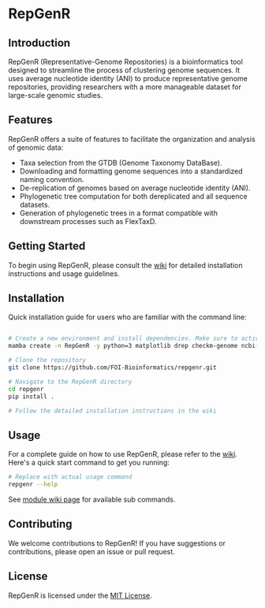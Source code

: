 # RepGenR

## Introduction
RepGenR (Representative-Genome Repositories) is a bioinformatics tool designed to streamline the process of clustering genome sequences. It uses average nucleotide identity (ANI) to produce representative genome repositories, providing researchers with a more manageable dataset for large-scale genomic studies.

## Features
RepGenR offers a suite of features to facilitate the organization and analysis of genomic data:

- Taxa selection from the GTDB (Genome Taxonomy DataBase).
- Downloading and formatting genome sequences into a standardized naming convention.
- De-replication of genomes based on average nucleotide identity (ANI).
- Phylogenetic tree computation for both dereplicated and all sequence datasets.
- Generation of phylogenetic trees in a format compatible with downstream processes such as FlexTaxD.

## Getting Started
To begin using RepGenR, please consult the [wiki](https://github.com/FOI-Bioinformatics/repgenr/wiki) for detailed installation instructions and usage guidelines.

## Installation
Quick installation guide for users who are familiar with the command line:

```bash

# Create a new environment and install dependencies. Make sure to activate the environment before installing RepGenR.
mamba create -n RepGenR -y python=3 matplotlib drep checkm-genome ncbi-datasets-cli mashtree progressivemauve iqtree ete3

# Clone the repository
git clone https://github.com/FOI-Bioinformatics/repgenr.git

# Navigate to the RepGenR directory
cd repgenr
pip install .

# Follow the detailed installation instructions in the wiki
```
## Usage
For a complete guide on how to use RepGenR, please refer to the [wiki](https://github.com/FOI-Bioinformatics/repgenr/wiki). Here's a quick start command to get you running:

```bash
# Replace with actual usage command
repgenr --help
```
See [module wiki page](https://github.com/FOI-Bioinformatics/repgenr/wiki/2.-Modules) for available sub commands.

## Contributing
We welcome contributions to RepGenR! If you have suggestions or contributions, please open an issue or pull request.

## License
RepGenR is licensed under the [MIT License](LICENSE).
